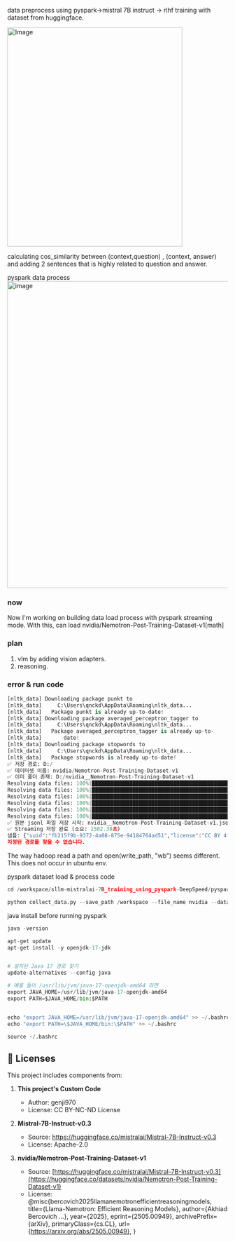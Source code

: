 data preprocess using pyspark->mistral 7B instruct -> rlhf training with dataset from huggingface.<br>

<img width="400" height="500" alt="Image" src="https://github.com/user-attachments/assets/978e3e16-9e02-43f9-bc7c-90ff7ffc0026" />

calculating cos_similarity between (context,question) , (context, answer) and adding 2 sentences that is highly related to question and answer.

pyspark data process 
<img width="800" height="700" alt="image" src="https://github.com/user-attachments/assets/1f890280-ba59-4316-aa68-b26876db8644" />


### now ###
Now I'm working on building data load process with pyspark streaming mode. With this, can load nvidia/Nemotron-Post-Training-Dataset-v1[math]

### plan ###
1. vlm by adding vision adapters.
2. reasoning.

### error & run code ###
```python
[nltk_data] Downloading package punkt to
[nltk_data]     C:\Users\qnckd\AppData\Roaming\nltk_data...
[nltk_data]   Package punkt is already up-to-date!
[nltk_data] Downloading package averaged_perceptron_tagger to
[nltk_data]     C:\Users\qnckd\AppData\Roaming\nltk_data...
[nltk_data]   Package averaged_perceptron_tagger is already up-to-
[nltk_data]       date!
[nltk_data] Downloading package stopwords to
[nltk_data]     C:\Users\qnckd\AppData\Roaming\nltk_data...
[nltk_data]   Package stopwords is already up-to-date!
✅ 저장 경로: D:/
✅ 데이터셋 이름: nvidia/Nemotron-Post-Training-Dataset-v1
✅ 이미 폴더 존재: D:/nvidia__Nemotron-Post-Training-Dataset-v1
Resolving data files: 100%|█████████████████████████████████████████████████████████████████████████████████████████████████████████████████████████████████████████████████████████████████████| 183/183 [00:00<00:00, 247.11it/s]
Resolving data files: 100%|█████████████████████████████████████████████████████████████████████████████████████████████████████████████████████████████████████████████████████████████████████| 159/159 [00:00<00:00, 257.73it/s]
Resolving data files: 100%|████████████████████████████████████████████████████████████████████████████████████████████████████████████████████████████████████████████████████████████████████| 660/660 [00:00<00:00, 1139.57it/s]
Resolving data files: 100%|█████████████████████████████████████████████████████████████████████████████████████████████████████████████████████████████████████████████████████████████████████| 183/183 [00:00<00:00, 305.04it/s]
Resolving data files: 100%|█████████████████████████████████████████████████████████████████████████████████████████████████████████████████████████████████████████████████████████████████████| 159/159 [00:00<00:00, 644.47it/s]
Resolving data files: 100%|████████████████████████████████████████████████████████████████████████████████████████████████████████████████████████████████████████████████████████████████████| 660/660 [00:00<00:00, 2222.10it/s]
✅ 원본 jsonl 파일 저장 시작: nvidia__Nemotron-Post-Training-Dataset-v1.jsonl
✅ Streaming 저장 완료 (소요: 1502.38초)
샘플: {"uuid":"fb215f9b-9372-4a08-875e-94184764ad51","license":"CC BY 4.0","generator":"DeepSeek-R1-0528","version":"v1","category":"math","reasoning":"on","messages":[{"role":"user","content":"In a regular
지정된 경로를 찾을 수 없습니다.
```
The way hadoop read a path and open(write_path, "wb") seems different.
This does not occur in ubuntu env.

pyspark dataset load & process code
```python
cd /workspace/sllm-mistralai-7B_training_using_pyspark-DeepSpeed/pyspark_data_load

python collect_data.py --save_path /workspace --file_name nvidia --dataset_name nvidia/Nemotron-Post-Training-Dataset-v1 --sample_ratio 0.1
```

java install before running pyspark
```python
java -version

apt-get update
apt-get install -y openjdk-17-jdk


# 설치된 Java 17 경로 찾기
update-alternatives --config java

# 예를 들어 /usr/lib/jvm/java-17-openjdk-amd64 라면
export JAVA_HOME=/usr/lib/jvm/java-17-openjdk-amd64
export PATH=$JAVA_HOME/bin:$PATH


echo "export JAVA_HOME=/usr/lib/jvm/java-17-openjdk-amd64" >> ~/.bashrc
echo "export PATH=\$JAVA_HOME/bin:\$PATH" >> ~/.bashrc

source ~/.bashrc
```

## 📜 Licenses

This project includes components from:

1. **This project's Custom Code**
   - Author: genji970
   - License: CC BY-NC-ND License

2. **Mistral-7B-Instruct-v0.3**
   - Source: https://huggingface.co/mistralai/Mistral-7B-Instruct-v0.3
   - License: Apache-2.0
  
3. **nvidia/Nemotron-Post-Training-Dataset-v1**
   - Source: [https://huggingface.co/mistralai/Mistral-7B-Instruct-v0.3](https://huggingface.co/datasets/nvidia/Nemotron-Post-Training-Dataset-v1)
   - License: @misc{bercovich2025llamanemotronefficientreasoningmodels,
      title={Llama-Nemotron: Efficient Reasoning Models}, 
      author={Akhiad Bercovich ...},
      year={2025},
      eprint={2505.00949},
      archivePrefix={arXiv},
      primaryClass={cs.CL},
      url={https://arxiv.org/abs/2505.00949}, 
}

